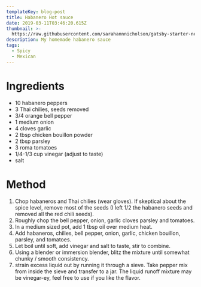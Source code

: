 ```yaml
---
templateKey: blog-post
title: Habanero Hot sauce
date: 2019-03-11T03:46:20.615Z
thumbnail: >-
  https://raw.githubusercontent.com/sarahannnicholson/gatsby-starter-netlify-cms/master/static/img/hot_sauce.jpg
description: My homemade habanero sauce
tags:
  - Spicy
  - Mexican
---
```

# Ingredients

* 10 habanero peppers
* 3 Thai chilies, seeds removed 
* 3/4 orange bell pepper
* 1 medium onion
* 4 cloves garlic
* 2 tbsp chicken bouillon powder 
* 2 tbsp parsley
* 3 roma tomatoes
* 1/4-1/3 cup vinegar (adjust to taste)
* salt

# Method

1. Chop habaneros and Thai chilies (wear gloves). If skeptical about the spice level, remove most of the seeds (I left 1/2 the habanero seeds and removed all the red chili seeds).
2. Roughly chop the bell pepper, onion, garlic cloves parsley and tomatoes. 
3. In a medium sized pot, add 1 tbsp oil over medium heat.
4. Add habaneros, chilies, bell pepper, onion, garlic, chicken bouillon, parsley, and tomatoes.
5. Let boil until soft, add vinegar and salt to taste, stir to combine.
6. Using a blender or immersion blender, blitz the mixture until somewhat chunky / smooth consistency. 
7. strain excess liquid out by running it through a sieve. Take pepper mix from inside the sieve and transfer to a jar. The liquid runoff mixture may be vinegar-ey, feel free to use if you like the flavor.

